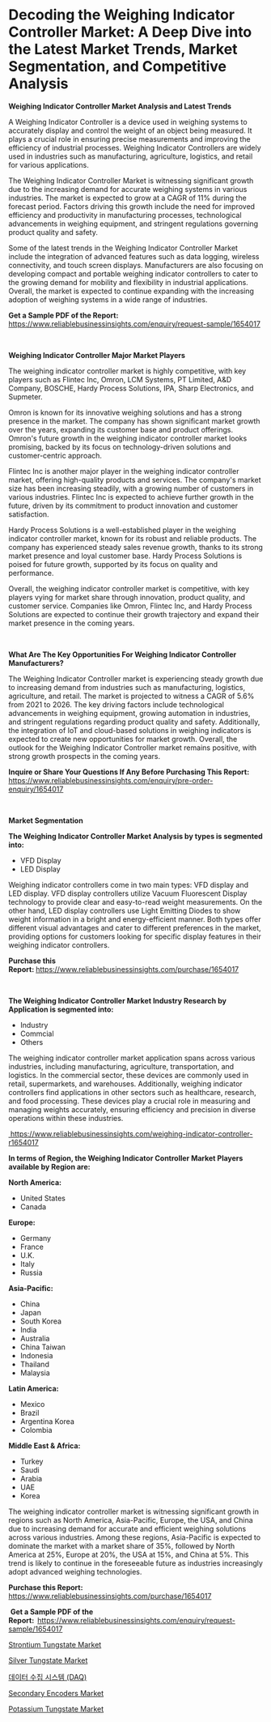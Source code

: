<p><h1>Decoding the Weighing Indicator Controller Market: A Deep Dive into the Latest Market Trends, Market Segmentation, and Competitive Analysis</h1></p><p><strong>Weighing Indicator Controller Market Analysis and Latest Trends</strong></p>
<p><p>A Weighing Indicator Controller is a device used in weighing systems to accurately display and control the weight of an object being measured. It plays a crucial role in ensuring precise measurements and improving the efficiency of industrial processes. Weighing Indicator Controllers are widely used in industries such as manufacturing, agriculture, logistics, and retail for various applications.</p><p>The Weighing Indicator Controller Market is witnessing significant growth due to the increasing demand for accurate weighing systems in various industries. The market is expected to grow at a CAGR of 11% during the forecast period. Factors driving this growth include the need for improved efficiency and productivity in manufacturing processes, technological advancements in weighing equipment, and stringent regulations governing product quality and safety.</p><p>Some of the latest trends in the Weighing Indicator Controller Market include the integration of advanced features such as data logging, wireless connectivity, and touch screen displays. Manufacturers are also focusing on developing compact and portable weighing indicator controllers to cater to the growing demand for mobility and flexibility in industrial applications. Overall, the market is expected to continue expanding with the increasing adoption of weighing systems in a wide range of industries.</p></p>
<p><strong>Get a Sample PDF of the Report:&nbsp;</strong> <a href="https://www.reliablebusinessinsights.com/enquiry/request-sample/1654017">https://www.reliablebusinessinsights.com/enquiry/request-sample/1654017</a></p>
<p>&nbsp;</p>
<p><strong>Weighing Indicator Controller Major Market Players</strong></p>
<p><p>The weighing indicator controller market is highly competitive, with key players such as Flintec Inc, Omron, LCM Systems, PT Limited, A&D Company, BOSCHE, Hardy Process Solutions, IPA, Sharp Electronics, and Supmeter. </p><p>Omron is known for its innovative weighing solutions and has a strong presence in the market. The company has shown significant market growth over the years, expanding its customer base and product offerings. Omron's future growth in the weighing indicator controller market looks promising, backed by its focus on technology-driven solutions and customer-centric approach.</p><p>Flintec Inc is another major player in the weighing indicator controller market, offering high-quality products and services. The company's market size has been increasing steadily, with a growing number of customers in various industries. Flintec Inc is expected to achieve further growth in the future, driven by its commitment to product innovation and customer satisfaction.</p><p>Hardy Process Solutions is a well-established player in the weighing indicator controller market, known for its robust and reliable products. The company has experienced steady sales revenue growth, thanks to its strong market presence and loyal customer base. Hardy Process Solutions is poised for future growth, supported by its focus on quality and performance.</p><p>Overall, the weighing indicator controller market is competitive, with key players vying for market share through innovation, product quality, and customer service. Companies like Omron, Flintec Inc, and Hardy Process Solutions are expected to continue their growth trajectory and expand their market presence in the coming years.</p></p>
<p>&nbsp;</p>
<p><strong>What Are The Key Opportunities For Weighing Indicator Controller Manufacturers?</strong></p>
<p><p>The Weighing Indicator Controller market is experiencing steady growth due to increasing demand from industries such as manufacturing, logistics, agriculture, and retail. The market is projected to witness a CAGR of 5.6% from 2021 to 2026. The key driving factors include technological advancements in weighing equipment, growing automation in industries, and stringent regulations regarding product quality and safety. Additionally, the integration of IoT and cloud-based solutions in weighing indicators is expected to create new opportunities for market growth. Overall, the outlook for the Weighing Indicator Controller market remains positive, with strong growth prospects in the coming years.</p></p>
<p><strong>Inquire or Share Your Questions If Any Before Purchasing This Report:</strong> <a href="https://www.reliablebusinessinsights.com/enquiry/pre-order-enquiry/1654017">https://www.reliablebusinessinsights.com/enquiry/pre-order-enquiry/1654017</a></p>
<p>&nbsp;</p>
<p><strong>Market Segmentation</strong></p>
<p><strong>The Weighing Indicator Controller Market Analysis by types is segmented into:</strong></p>
<p><ul><li>VFD Display</li><li>LED Display</li></ul></p>
<p><p>Weighing indicator controllers come in two main types: VFD display and LED display. VFD display controllers utilize Vacuum Fluorescent Display technology to provide clear and easy-to-read weight measurements. On the other hand, LED display controllers use Light Emitting Diodes to show weight information in a bright and energy-efficient manner. Both types offer different visual advantages and cater to different preferences in the market, providing options for customers looking for specific display features in their weighing indicator controllers.</p></p>
<p><strong>Purchase this Report:&nbsp;</strong><a href="https://www.reliablebusinessinsights.com/purchase/1654017">https://www.reliablebusinessinsights.com/purchase/1654017</a></p>
<p>&nbsp;</p>
<p><strong>The Weighing Indicator Controller Market Industry Research by Application is segmented into:</strong></p>
<p><ul><li>Industry</li><li>Commcial</li><li>Others</li></ul></p>
<p><p>The weighing indicator controller market application spans across various industries, including manufacturing, agriculture, transportation, and logistics. In the commercial sector, these devices are commonly used in retail, supermarkets, and warehouses. Additionally, weighing indicator controllers find applications in other sectors such as healthcare, research, and food processing. These devices play a crucial role in measuring and managing weights accurately, ensuring efficiency and precision in diverse operations within these industries.</p></p>
<p><a href="https://www.reliablebusinessinsights.com/weighing-indicator-controller-r1654017">&nbsp;https://www.reliablebusinessinsights.com/weighing-indicator-controller-r1654017</a></p>
<p><strong>In terms of Region, the Weighing Indicator Controller Market Players available by Region are:</strong></p>
<p>
    <p> <strong> North America: </strong>
        <ul>
            <li>United States</li>
            <li>Canada</li>
        </ul>
        </p> 
    <p> <strong> Europe: </strong>
        <ul>
            <li>Germany</li>
            <li>France</li>
            <li>U.K.</li>
            <li>Italy</li>
            <li>Russia</li>
        </ul>
        </p> 
    <p> <strong> Asia-Pacific: </strong>
        <ul>
            <li>China</li>
            <li>Japan</li>
            <li>South Korea</li>
            <li>India</li>
            <li>Australia</li>
            <li>China Taiwan</li>
            <li>Indonesia</li>
            <li>Thailand</li>
            <li>Malaysia</li>
        </ul>
        </p> 
    <p> <strong> Latin America: </strong>
        <ul>
            <li>Mexico</li>
            <li>Brazil</li>
            <li>Argentina Korea</li>
            <li>Colombia</li>
        </ul>
        </p> 
    <p> <strong> Middle East & Africa: </strong>
        <ul>
            <li>Turkey</li>
            <li>Saudi</li>
            <li>Arabia</li>
            <li>UAE</li>
            <li>Korea</li>
        </ul>
    </p>
    </p>
<p><p>The weighing indicator controller market is witnessing significant growth in regions such as North America, Asia-Pacific, Europe, the USA, and China due to increasing demand for accurate and efficient weighing solutions across various industries. Among these regions, Asia-Pacific is expected to dominate the market with a market share of 35%, followed by North America at 25%, Europe at 20%, the USA at 15%, and China at 5%. This trend is likely to continue in the foreseeable future as industries increasingly adopt advanced weighing technologies.</p></p>
<p><strong>Purchase this Report: </strong><a href="https://www.reliablebusinessinsights.com/purchase/1654017">https://www.reliablebusinessinsights.com/purchase/1654017</a></p>
<p>&nbsp;<strong>Get a Sample PDF of the Report:&nbsp;&nbsp;</strong><a href="https://www.reliablebusinessinsights.com/enquiry/request-sample/1654017">https://www.reliablebusinessinsights.com/enquiry/request-sample/1654017</a></p>
<p><strong></strong></p>
<p><p><a href="https://github.com/lizaRempel/Market-Research-Report-List-1/blob/main/strontium-tungstate-market.md">Strontium Tungstate Market</a></p><p><a href="https://github.com/Krdamani25/Market-Research-Report-List-1/blob/main/silver-tungstate-market.md">Silver Tungstate Market</a></p><p><a href="https://github.com/hzumrdvas204296/Market-Research-Report-List-3/blob/main/411611881395.md">데이터 수집 시스템 (DAQ)</a></p><p><a href="https://www.linkedin.com/pulse/global-secondary-encoders-market-status-2024-2031-forecast-moc4f?trackingId=KitHkSKtTFiGPq%2BYoj6z4A%3D%3D">Secondary Encoders Market</a></p><p><a href="https://github.com/alexcrou8/Market-Research-Report-List-1/blob/main/potassium-tungstate-market.md">Potassium Tungstate Market</a></p></p>